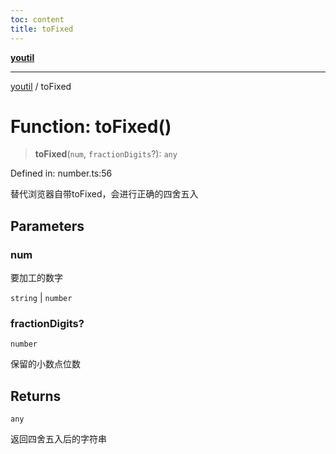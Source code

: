 ```yaml
---
toc: content
title: toFixed
---
```

[**youtil**](../README.md)

***

[youtil](../globals.md) / toFixed

# Function: toFixed()

> **toFixed**(`num`, `fractionDigits`?): `any`

Defined in: number.ts:56

替代浏览器自带toFixed，会进行正确的四舍五入

## Parameters

### num

要加工的数字

`string` | `number`

### fractionDigits?

`number`

保留的小数点位数

## Returns

`any`

返回四舍五入后的字符串
